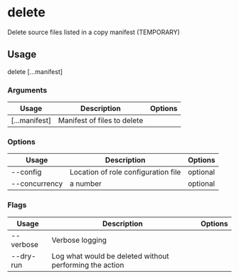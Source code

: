 # delete

Delete source files listed in a copy manifest (TEMPORARY)

## Usage

delete <options> [...manifest]

### Arguments

| Usage         | Description                 | Options |
| ------------- | --------------------------- | ------- |
| [...manifest] | Manifest of files to delete |         |

### Options

| Usage                  | Description                         | Options  |
| ---------------------- | ----------------------------------- | -------- |
| --config <str>         | Location of role configuration file | optional |
| --concurrency <number> | a number                            | optional |

### Flags

| Usage     | Description                                             | Options |
| --------- | ------------------------------------------------------- | ------- |
| --verbose | Verbose logging                                         |         |
| --dry-run | Log what would be deleted without performing the action |         |

<!-- This file has been autogenerated by src/readme/readme.generate.ts -->
